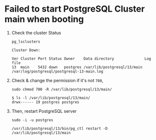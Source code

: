# Failed to start PostgreSQL Cluster main when booting

1. Check the cluster Status

       pg_lsclusters

       Cluster Down:

       Ver Cluster Port Status Owner    Data directory              Log file
       13  main    5432 down   postgres /var/lib/postgresql/13/main /var/log/postgresql/postgresql-13-main.log

2. Check & change the permission if it's not `700`,

       sudo chmod 700 -R /var/lib/postgresql/13/main/
       
       $ ls -l /var/lib/postgresql/13/main/
       drwx------ 19 postgres postgres

3. Then, restart PostgreSQL server

       sudo -i -u postgres

       /usr/lib/postgresql/13/bin/pg_ctl restart -D /var/lib/postgresql/13/main
